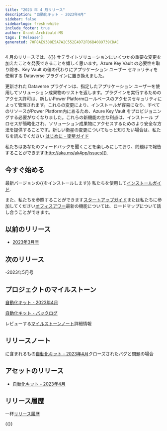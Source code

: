 ```yaml
---
title: "2023 年 4 月リリース"
description: "自動化キット - 2023年4月"
sidebar: false
sidebarlogo: fresh-white
include_footer: true
author: Grant-Archibald-MS
tags: ['Release']
generated: 70F8AE9388E5A7A2C552E4D72FD6B4089739CDAC
---
```


4 月のリリースでは、{{<product-name>}} サテライトソリューションにいくつかの重要な変更を加えたことを発表できることを嬉しく思います。Azure Key Vault の必要性を取り除き、Key Vault の値の代わりにアプリケーション ユーザー セキュリティを使用する Dataverse プラグインに置き換えました。

更新された Dataverse プラグインは、指定したアプリケーション ユーザーを使用してソリューション成果物のリストを返します。プラグインを実行するためのアクセス許可は、新しいPower Platformロールベースのアクセスセキュリティによって管理されます。これらの変更により、インストールが容易になり、すべてのリソースがPower Platform内にあるため、Azure Key Vault をプロビジョニングする必要がなくなりました。これらの新機能の主な利点は、インストール プロセスが簡略化され、ソリューション成果物にアクセスするためのより安全な方法を提供することです。新しい衛星の変更についてもっと知りたい場合は、私たちを読んでください [はじめに - 衛星ガイド](/ja/get-started/satellite)

私たちはあなたのフィードバックを聞くことを楽しみにしており、問題はで報告することができます[http://aka.ms/ak4pp/issues]().

## 今すぐ始める

最新バージョンの{{をインストールします<product-name>}} 私たちを使用して[インストールガイド](/ja/get-started/install).

また、私たちを参照することができます[スタートアップガイド](/ja/get-started)または私たちに参加してください[オフィスアワー](/ja/office-hours)最新の機能については、ロードマップについて話し合うことができます。

## 以前のリリース

- [2023年3月号](/ja/releases/march-2023)

## 次のリリース

-2023年5月号

## プロジェクトのマイルストーン

[自動化キット - 2023年4月](https://github.com/orgs/microsoft/projects/486/views/11)

[自動化キット - バックログ](https://github.com/orgs/microsoft/projects/486/views/1)

レビューする[マイルストーンノート](/ja/releases/milestones)詳細情報

## リリースノート

に含まれるもの[自動化キット - 2023年4月](https://github.com/microsoft/powercat-automation-kit/releases/tag/AutomationKit-April2023)クローズされたバグと問題の場合

## アセットのリリース

- [自動化キット - 2023年4月](https://github.com/microsoft/powercat-automation-kit/releases/tag/AutomationKit-April2023)

## リリース履歴

一杯[リリース履歴](/ja/releases)

{{<questions name="/content/ja/releases/April-2023.json" completed="フィードバックをお寄せいただきありがとうございます" showNavigationButtons="false" locale="ja">}}
